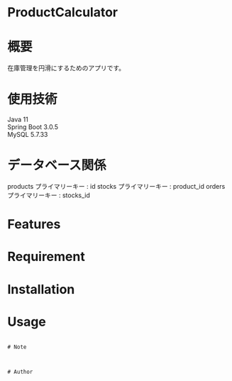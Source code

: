 # ProductCalculator
# 概要
 
在庫管理を円滑にするためのアプリです。

# 使用技術
Java 11  
Spring Boot 3.0.5  
MySQL 5.7.33

# データベース関係

products
プライマリーキー : id
stocks
プライマリーキー : product_id
orders
プライマリーキー : stocks_id
# Features
 

 
# Requirement
 

 

 
# Installation
 

 
# Usage
 

 

```
 
# Note
 

 
# Author
 

 
